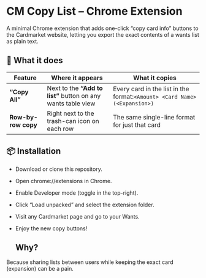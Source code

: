 # CM Copy List – Chrome Extension
A minimal Chrome extension that adds one-click “copy card info” buttons to the Cardmarket website, letting you export the exact contents of a wants list as plain text.



## 🚀 What it does
| Feature             | Where it appears                                       | What it copies                                                                |
| ------------------- | ------------------------------------------------------ | ----------------------------------------------------------------------------- |
| **“Copy All”**      | Next to the **“Add to list”** button on any wants table view | Every card in the list in the format:`<Amount> <Card Name> (<Expansion>)`     |
| **Row-by-row copy** | Right next to the trash-can icon on each row           | The same single-line format for just that card                                |

## 📦 Installation
- Download or clone this repository.
- Open chrome://extensions in Chrome.
- Enable Developer mode (toggle in the top-right).
- Click “Load unpacked” and select the extension folder.
- Visit any Cardmarket page and go to your Wants.
- Enjoy the new copy buttons!

  ## Why?
Because sharing lists between users while keeping the exact card (expansion) can be a pain.

